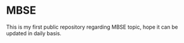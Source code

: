 # MBSE

This is my first public repository regarding MBSE topic, hope it can be updated in daily basis.
